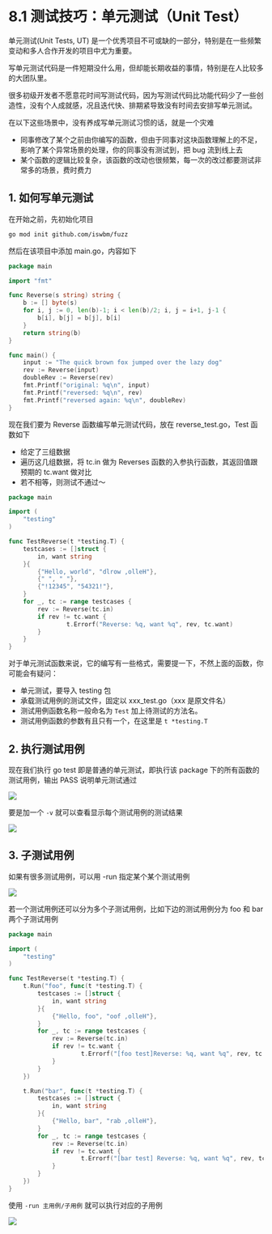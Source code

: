 # 8.1 测试技巧：单元测试（Unit Test）

单元测试(Unit Tests, UT) 是一个优秀项目不可或缺的一部分，特别是在一些频繁变动和多人合作开发的项目中尤为重要。

写单元测试代码是一件短期没什么用，但却能长期收益的事情，特别是在人比较多的大团队里。

很多初级开发者不愿意花时间写测试代码，因为写测试代码比功能代码少了一些创造性，没有个人成就感，况且迭代快、排期紧导致没有时间去安排写单元测试。

在以下这些场景中，没有养成写单元测试习惯的话，就是一个灾难

- 同事修改了某个之前由你编写的函数，但由于同事对这块函数理解上的不足，影响了某个异常场景的处理，你的同事没有测试到，把 bug 流到线上去
- 某个函数的逻辑比较复杂，该函数的改动也很频繁，每一次的改过都要测试非常多的场景，费时费力

## 1. 如何写单元测试

在开始之前，先初始化项目

```bash
go mod init github.com/iswbm/fuzz
```

然后在该项目中添加  main.go，内容如下

```go
package main

import "fmt"

func Reverse(s string) string {
    b := [] byte(s)
    for i, j := 0, len(b)-1; i < len(b)/2; i, j = i+1, j-1 {
        b[i], b[j] = b[j], b[i]
    }
    return string(b)
}

func main() {
    input := "The quick brown fox jumped over the lazy dog"
    rev := Reverse(input)
    doubleRev := Reverse(rev)
    fmt.Printf("original: %q\n", input)
    fmt.Printf("reversed: %q\n", rev)
    fmt.Printf("reversed again: %q\n", doubleRev)
}
```

 现在我们要为 Reverse 函数编写单元测试代码，放在 reverse_test.go，Test 函数如下

- 给定了三组数据
- 遍历这几组数据，将 tc.in 做为 Reverses 函数的入参执行函数，其返回值跟预期的 tc.want 做对比
- 若不相等，则测试不通过～

```go
package main

import (
    "testing"
)

func TestReverse(t *testing.T) {
    testcases := []struct {
        in, want string
    }{
        {"Hello, world", "dlrow ,olleH"},
        {" ", " "},
        {"!12345", "54321!"},
    }
    for _, tc := range testcases {
        rev := Reverse(tc.in)
        if rev != tc.want {
                t.Errorf("Reverse: %q, want %q", rev, tc.want)
        }
    }
}
```

对于单元测试函数来说，它的编写有一些格式，需要提一下，不然上面的函数，你可能会有疑问：

- 单元测试，要导入 testing 包
- 承载测试用例的测试文件，固定以 xxx_test.go（xxx 是原文件名）
- 测试用例函数名称一般命名为 `Test` 加上待测试的方法名。
- 测试用例函数的参数有且只有一个，在这里是 `t *testing.T`

## 2. 执行测试用例

现在我们执行 go test 即是普通的单元测试，即执行该 package 下的所有函数的测试用例，输出 PASS 说明单元测试通过

![](https://image.iswbm.com/image-20220326130634024.png)

要是加一个 `-v` 就可以查看显示每个测试用例的测试结果

![](https://image.iswbm.com/image-20220326130601941.png)

##  3. 子测试用例

如果有很多测试用例，可以用 -run 指定某个某个测试用例

![](https://image.iswbm.com/image-20220326131019313.png) 

若一个测试用例还可以分为多个子测试用例，比如下边的测试用例分为 foo 和 bar 两个子测试用例

```go
package main

import (
    "testing"
)

func TestReverse(t *testing.T) {
    t.Run("foo", func(t *testing.T) {
        testcases := []struct {
            in, want string
        }{
            {"Hello, foo", "oof ,olleH"},
        }
        for _, tc := range testcases {
            rev := Reverse(tc.in)
            if rev != tc.want {
                    t.Errorf("[foo test]Reverse: %q, want %q", rev, tc.want)
            }
        }
    })

    t.Run("bar", func(t *testing.T) {
        testcases := []struct {
            in, want string
        }{
            {"Hello, bar", "rab ,olleH"},
        }
        for _, tc := range testcases {
            rev := Reverse(tc.in)
            if rev != tc.want {
                    t.Errorf("[bar test] Reverse: %q, want %q", rev, tc.want)
            }
        }
    })
}
```

使用 `-run 主用例/子用例` 就可以执行对应的子用例

![](https://image.iswbm.com/image-20220326133200586.png)